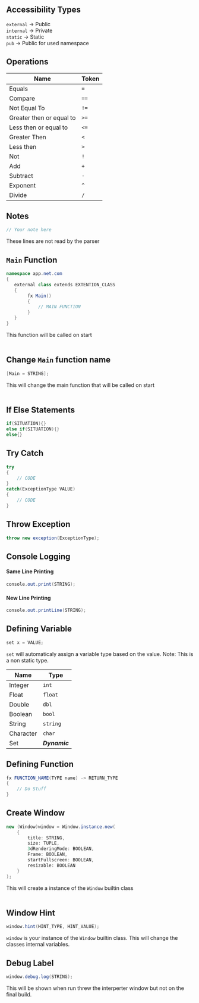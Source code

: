 ## Accessibility Types 
`external` -> Public<br>
`internal` -> Private <br>
`static` -> Static<br>
`pub` -> Public for used namespace
<br>

## Operations
Name | Token
-----|------
Equals | `=`
Compare | `==`
Not Equal To | `!=`
Greater then or equal to | `>=`
Less then or equal to | `<=`
Greater Then | `<`
Less then | `>`
Not | `!`
Add | `+`
Subtract | `-`
Exponent | `^`
Divide | `/`

## Notes
```c#
// Your note here
```
These lines are not read by the parser
## `Main` Function
```c#
namespace app.net.com
{
   external class extends EXTENTION_CLASS
   {
        fx Main()
        {
            // MAIN FUNCTION
        }
   }
}
```
This function will be called on start 
<br><br>

## Change `Main` function name
```c#
[Main = STRING];
```
This will change the main function that will be called on start
<br><br>

## If Else Statements
```c#
if(SITUATION){}
else if(SITUATION){}
else{}
```
## Try Catch
```c#
try
{
    // CODE
}
catch(ExceptionType VALUE)
{
    // CODE
}
```
## Throw Exception
```c#
throw new exception(ExceptionType);
```
## Console Logging
#### Same Line Printing

```c#
console.out.print(STRING);
```
#### New Line Printing
```c#
console.out.printLine(STRING);
```

## Defining Variable
```c#
set x = VALUE;
```
`set` will automaticaly assign a variable type based on the value. Note: This is a non static type.

Name | Type
-----|-----
Integer | `int`
Float | `float`
Double | `dbl`
Boolean | `bool`
String | `string`
Character | `char`
Set | ***Dynamic***

## Defining Function
```c#
fx FUNCTION_NAME(TYPE name) -> RETURN_TYPE
{
    // Do Stuff
}
 ```

## Create Window
```c#
new (Window)window = Window.instance.new(
    {
        title: STRING,
        size: TUPLE,
        3dRenderingMode: BOOLEAN,
        Frame: BOOLEAN,
        startFullscreen: BOOLEAN,
        resizable: BOOLEAN
    }
);
```
This will create a instance of the `Window` builtin class
<br><br>

## Window Hint
```c#
window.hint(HINT_TYPE, HINT_VALUE);
```
`window` is your instance of the `Window` builtin class. This will change the classes internal variables.

## Debug Label
```c#
window.debug.log(STRING);
```
This will be shown when run threw the interperter window but not on the final build.

